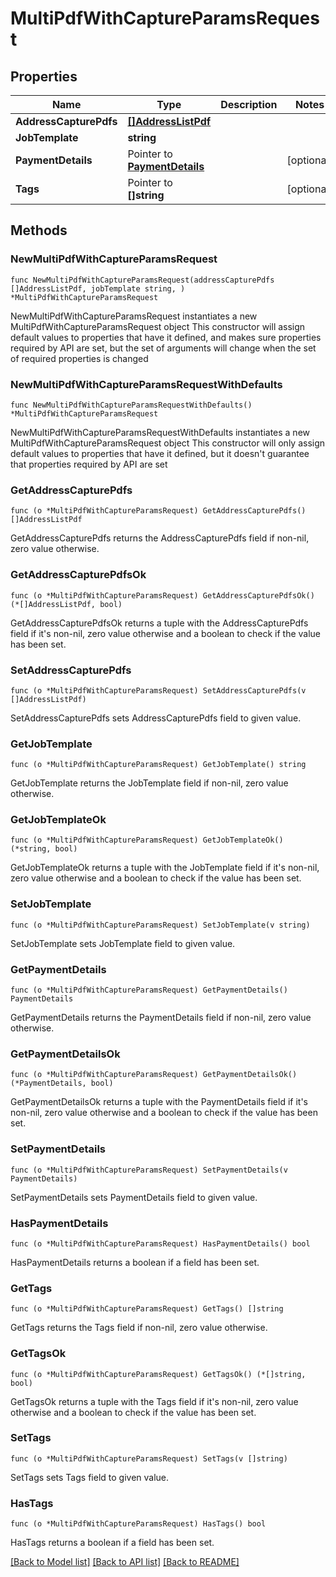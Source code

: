 # MultiPdfWithCaptureParamsRequest

## Properties

Name | Type | Description | Notes
------------ | ------------- | ------------- | -------------
**AddressCapturePdfs** | [**[]AddressListPdf**](AddressListPdf.md) |  | 
**JobTemplate** | **string** |  | 
**PaymentDetails** | Pointer to [**PaymentDetails**](PaymentDetails.md) |  | [optional] 
**Tags** | Pointer to **[]string** |  | [optional] 

## Methods

### NewMultiPdfWithCaptureParamsRequest

`func NewMultiPdfWithCaptureParamsRequest(addressCapturePdfs []AddressListPdf, jobTemplate string, ) *MultiPdfWithCaptureParamsRequest`

NewMultiPdfWithCaptureParamsRequest instantiates a new MultiPdfWithCaptureParamsRequest object
This constructor will assign default values to properties that have it defined,
and makes sure properties required by API are set, but the set of arguments
will change when the set of required properties is changed

### NewMultiPdfWithCaptureParamsRequestWithDefaults

`func NewMultiPdfWithCaptureParamsRequestWithDefaults() *MultiPdfWithCaptureParamsRequest`

NewMultiPdfWithCaptureParamsRequestWithDefaults instantiates a new MultiPdfWithCaptureParamsRequest object
This constructor will only assign default values to properties that have it defined,
but it doesn't guarantee that properties required by API are set

### GetAddressCapturePdfs

`func (o *MultiPdfWithCaptureParamsRequest) GetAddressCapturePdfs() []AddressListPdf`

GetAddressCapturePdfs returns the AddressCapturePdfs field if non-nil, zero value otherwise.

### GetAddressCapturePdfsOk

`func (o *MultiPdfWithCaptureParamsRequest) GetAddressCapturePdfsOk() (*[]AddressListPdf, bool)`

GetAddressCapturePdfsOk returns a tuple with the AddressCapturePdfs field if it's non-nil, zero value otherwise
and a boolean to check if the value has been set.

### SetAddressCapturePdfs

`func (o *MultiPdfWithCaptureParamsRequest) SetAddressCapturePdfs(v []AddressListPdf)`

SetAddressCapturePdfs sets AddressCapturePdfs field to given value.


### GetJobTemplate

`func (o *MultiPdfWithCaptureParamsRequest) GetJobTemplate() string`

GetJobTemplate returns the JobTemplate field if non-nil, zero value otherwise.

### GetJobTemplateOk

`func (o *MultiPdfWithCaptureParamsRequest) GetJobTemplateOk() (*string, bool)`

GetJobTemplateOk returns a tuple with the JobTemplate field if it's non-nil, zero value otherwise
and a boolean to check if the value has been set.

### SetJobTemplate

`func (o *MultiPdfWithCaptureParamsRequest) SetJobTemplate(v string)`

SetJobTemplate sets JobTemplate field to given value.


### GetPaymentDetails

`func (o *MultiPdfWithCaptureParamsRequest) GetPaymentDetails() PaymentDetails`

GetPaymentDetails returns the PaymentDetails field if non-nil, zero value otherwise.

### GetPaymentDetailsOk

`func (o *MultiPdfWithCaptureParamsRequest) GetPaymentDetailsOk() (*PaymentDetails, bool)`

GetPaymentDetailsOk returns a tuple with the PaymentDetails field if it's non-nil, zero value otherwise
and a boolean to check if the value has been set.

### SetPaymentDetails

`func (o *MultiPdfWithCaptureParamsRequest) SetPaymentDetails(v PaymentDetails)`

SetPaymentDetails sets PaymentDetails field to given value.

### HasPaymentDetails

`func (o *MultiPdfWithCaptureParamsRequest) HasPaymentDetails() bool`

HasPaymentDetails returns a boolean if a field has been set.

### GetTags

`func (o *MultiPdfWithCaptureParamsRequest) GetTags() []string`

GetTags returns the Tags field if non-nil, zero value otherwise.

### GetTagsOk

`func (o *MultiPdfWithCaptureParamsRequest) GetTagsOk() (*[]string, bool)`

GetTagsOk returns a tuple with the Tags field if it's non-nil, zero value otherwise
and a boolean to check if the value has been set.

### SetTags

`func (o *MultiPdfWithCaptureParamsRequest) SetTags(v []string)`

SetTags sets Tags field to given value.

### HasTags

`func (o *MultiPdfWithCaptureParamsRequest) HasTags() bool`

HasTags returns a boolean if a field has been set.


[[Back to Model list]](../README.md#documentation-for-models) [[Back to API list]](../README.md#documentation-for-api-endpoints) [[Back to README]](../README.md)


